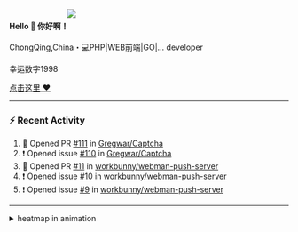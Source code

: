 

<img align="right" width="400" src="https://github-readme-stats.vercel.app/api?username=sunsgneayo&show_icons=true&text_color=24292e&bg_color=f7f4ed&hide_title=false" />


#### Hello 👋 你好啊！

ChongQing,China・💻PHP|WEB前端|GO|... developer 

幸运数字1998

[点击这里 :heart:](https://github.com/sunsgneayo)


---

### :zap: Recent Activity
<!--START_SECTION:activity-->
1. 💪 Opened PR [#111](https://github.com/Gregwar/Captcha/pull/111) in [Gregwar/Captcha](https://github.com/Gregwar/Captcha)
2. ❗️ Opened issue [#110](https://github.com/Gregwar/Captcha/issues/110) in [Gregwar/Captcha](https://github.com/Gregwar/Captcha)
3. 💪 Opened PR [#11](https://github.com/workbunny/webman-push-server/pull/11) in [workbunny/webman-push-server](https://github.com/workbunny/webman-push-server)
4. ❗️ Opened issue [#10](https://github.com/workbunny/webman-push-server/issues/10) in [workbunny/webman-push-server](https://github.com/workbunny/webman-push-server)
5. ❗️ Opened issue [#9](https://github.com/workbunny/webman-push-server/issues/9) in [workbunny/webman-push-server](https://github.com/workbunny/webman-push-server)
<!--END_SECTION:activity-->

---



<details>
<summary> heatmap in animation</summary>

[![github contribution grid snake animation](https://raw.githubusercontent.com/sunsgneayo/sunsgneayo/input/github-contribution-grid-snake.svg)](https://github.com/sunsgneayo)

</details>


<!--
 <details>

  <summary>contributions in 3D</summary>

 ![](https://raw.githubusercontent.com/sunsgneayo/sunsgneayo/profile-3d-contrib/profile-green.svg#gh-light-mode-only)
  ![](https://raw.githubusercontent.com/sunsgneayo/sunsgneayo/profile-3d-contrib/profile-night-green.svg#gh-dark-mode-only)

 </details>
 </p>
-->

